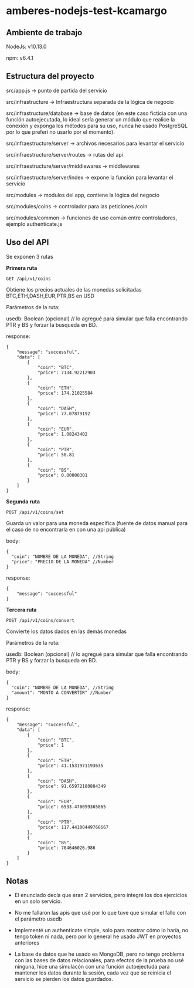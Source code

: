 # amberes-nodejs-test-kcamargo

## Ambiente de trabajo
NodeJs: v10.13.0

npm: v6.4.1

## Estructura del proyecto
src/app.js -> punto de partida del servicio

src/infrastructure -> Infraestructura separada de la lógica de negocio 

src/infrastructure/database -> base de datos (en este caso ficticia con una función autoejecutada, lo ideal sería generar un módulo que realice 
la conexión y exponga los métodos para su uso, nunca he usado PostgreSQL por lo que preferí no usarlo por el momento).

src/infraestructure/server -> archivos necesarios para levantar el servicio

src/infraestructure/server/routes -> rutas del api

src/infraestructure/server/middlewares -> middlewares

src/infraestructure/server/index -> expone la función para levantar el servicio

src/modules -> modulos del app, contiene la lógica del negocio

src/modules/coins -> controlador para las peticiones /coin

src/modules/common -> funciones de uso común entre controladores, ejemplo authenticate.js

## Uso del API

Se exponen 3 rutas

**Primera ruta**
```
GET /api/v1/coins
```
Obtiene los precios actuales de las monedas solicitadas BTC,ETH,DASH,EUR,PTR,BS en USD

Parámetros de la ruta: 

usedb: Boolean (opcional) // lo agregué para simular que falla encontrando PTR y BS y forzar la busqueda en BD.

response: 

```
{
    "message": "successful",
    "data": [
        {
            "coin": "BTC",
            "price": 7134.92212903
        },
        {
            "coin": "ETH",
            "price": 174.21025584
        },
        {
            "coin": "DASH",
            "price": 77.07879192
        },
        {
            "coin": "EUR",
            "price": 1.08243402
        },
        {
            "coin": "PTR",
            "price": 58.81
        },
        {
            "coin": "BS",
            "price": 0.00000301
        }
    ]
}

```
**Segunda ruta**
```
POST /api/v1/coins/set
```
Guarda un valor para una moneda específica (fuente de datos manual para el caso de no encontrarla en con una api pública)


body:
```
{
  "coin": "NOMBRE DE LA MONEDA", //String
  "price": "PRECIO DE LA MONEDA" //Number
}
```

response:
```
{
    "message": "successful"
}
```

**Tercera ruta**
```
POST /api/v1/coins/convert
```
Convierte los datos dados en las demás monedas

Parámetros de la ruta: 

usedb: Boolean (opcional) // lo agregué para simular que falla encontrando PTR y BS y forzar la busqueda en BD.

body:
```
{
  "coin": "NOMBRE DE LA MONEDA", //String
  "amount": "MONTO A CONVERTIR" //Number
}
```

response:
```
{
    "message": "successful",
    "data": [
        {
            "coin": "BTC",
            "price": 1
        },
        {
            "coin": "ETH",
            "price": 41.1531971193635
        },
        {
            "coin": "DASH",
            "price": 91.65972180884349
        },
        {
            "coin": "EUR",
            "price": 6533.470099365865
        },
        {
            "coin": "PTR",
            "price": 117.44100449766667
        },
        {
            "coin": "BS",
            "price": 704646026.986
        }
    ]
}
```

## Notas
* El enunciado decía que eran 2 servicios, pero integré los dos ejercicios en un solo servicio.

* No me fallaron las apis que usé por lo que tuve que simular el fallo con el parámetro usedb

* Implementé un authenticate simple, solo para mostrar cómo lo haría, no tengo token ni nada, pero por lo general he usado JWT en proyectos anteriores

* La base de datos que he usado es MongoDB, pero no tengo problema con las bases de datos relacionales, para efectos de la prueba no 
usé ninguna, hice una simulacón con una función autoejectuda para mantener los datos durante la sesión, cada vez que se reinicia el servicio 
se pierden los datos guardados.




                  
